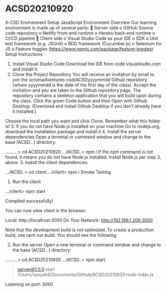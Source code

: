 # ACSD20210920
A-CSD Environment Setup
JavaScript
Environment Overview
Our learning environment is made up of several parts:
	Server-side
o	GitHub Source code repository
o	Netlify front-end runtime
o	Heroku back-end runtime
o	CI/CD pipeline
	Client-side
o	Visual Studio Code as your IDE
o	SDK
o	Unit test framework (e.g. JSUnit)
o	BDD framework (Cucumber.js)
o	Selenium for JS
o	Feature toggles (https://www.npmjs.com/package/feature-toggles)
Setup Instructions
1.	Install Visual Studio Code
Download the IDE from code.visualstudio.com and install it.
2.	Clone the Project Repository
You will receive an invitation by email to join the scrumadventures-csd/ACSDyyyymmdd Github repository (where yyyymmdd is the date of the first day of the class).
Accept the invitation and you are taken to the Github repository page. The repository contains a skeleton application that you will build upon during the class.
Click the green Code button and then Open with Github Desktop. (Download and install Github Desktop if you don’t already have it installed.)
 
Choose the local path you want and click Clone. Remember what this folder is!
3.	If you do not have Node.js installed on your machine
Go to nodejs.org, download the installation package and install it
4.	Install the server dependencies
Open a terminal or command window and change to the base (ACSD...) directory:

..........> cd ACSD20210920
.../ACSD..> npm i
If the npm command is not found, it means you do not have Node.js installed. Install Node.js per step 3, above.
5.	Install the client dependencies

.../ACSD..> cd client
.../client> npm i
Smoke Testing
1.	Run the client 

.../client> npm start

Compiled successfully!

You can now view client in the browser.

  Local:            http://localhost:3000
  On Your Network:  http://192.168.1.208:3000

Note that the development build is not optimized.
To create a production build, use npm run build.
You should see the following:
 
2.	Run the server 
Open a new terminal or command window and change to the base (ACSD...) directory:

..........> cd ACSD20210920
.../ACSD..> npm start

> server@1.0.0 start /Users/vanyab9/Documents/GitHub/ACSD20210929
> node index.js

Listening on port: 5000
